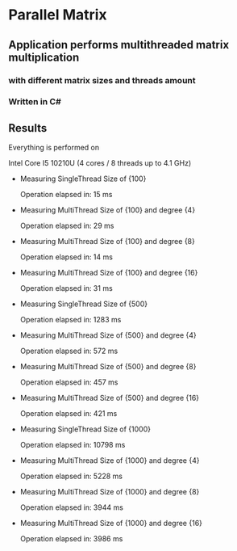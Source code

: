 # Parallel Matrix

## Application performs multithreaded matrix multiplication 
### with different matrix sizes and threads amount

### Written in C#

## Results

Everything is performed on 

Intel Core I5 10210U (4 cores / 8 threads up to 4.1 GHz)

- Measuring SingleThread Size of {100}
    
    Operation elapsed in: 15 ms
- Measuring MultiThread Size of {100} and degree {4}
    
    Operation elapsed in: 29 ms
- Measuring MultiThread Size of {100} and degree {8}
    
    Operation elapsed in: 14 ms
- Measuring MultiThread Size of {100} and degree {16}
    
    Operation elapsed in: 31 ms
- Measuring SingleThread Size of {500}
    
    Operation elapsed in: 1283 ms
- Measuring MultiThread Size of {500} and degree {4}
    
    Operation elapsed in: 572 ms
- Measuring MultiThread Size of {500} and degree {8}
    
    Operation elapsed in: 457 ms
- Measuring MultiThread Size of {500} and degree {16}
    
    Operation elapsed in: 421 ms
- Measuring SingleThread Size of {1000}
    
    Operation elapsed in: 10798 ms
- Measuring MultiThread Size of {1000} and degree {4}
    
    Operation elapsed in: 5228 ms
- Measuring MultiThread Size of {1000} and degree {8}
    
    Operation elapsed in: 3944 ms
- Measuring MultiThread Size of {1000} and degree {16}
    
    Operation elapsed in: 3986 ms
